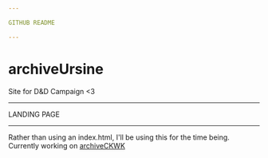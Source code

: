 ```yaml
---

GITHUB README

---
```


# archiveUrsine

Site for D&D Campaign <3

---

LANDING PAGE

---

Rather than using an index.html, I'll be using this for the time being.
Currently working on [archiveCKWK](https://winter-archivist.github.io/archiveCKWK/CKWK.html)